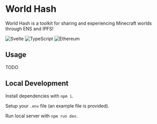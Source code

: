 # World Hash

World Hash is a toolkit for sharing and experiencing Minecraft worlds through ENS and IPFS!

![Svelte](https://img.shields.io/badge/svelte-%23f1413d.svg?style=for-the-badge&logo=svelte&logoColor=white)
![TypeScript](https://img.shields.io/badge/typescript-%23007ACC.svg?style=for-the-badge&logo=typescript&logoColor=white)
![Ethereum](https://img.shields.io/badge/Ethereum-3C3C3D?style=for-the-badge&logo=Ethereum&logoColor=white)

## Usage

TODO

## Local Development

Install dependencies with `npm i`.

Setup your `.env` file (an example file is provided).

Run local server with `npm run dev`.